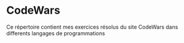 # CodeWars
Ce répertoire contient mes exercices résolus du site CodeWars dans differents langages de programmations
